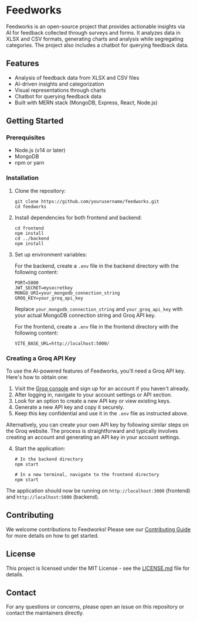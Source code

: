 # Feedworks

Feedworks is an open-source project that provides actionable insights via AI for feedback collected through surveys and forms. It analyzes data in XLSX and CSV formats, generating charts and analysis while segregating categories. The project also includes a chatbot for querying feedback data.

## Features

- Analysis of feedback data from XLSX and CSV files
- AI-driven insights and categorization
- Visual representations through charts
- Chatbot for querying feedback data
- Built with MERN stack (MongoDB, Express, React, Node.js)

## Getting Started

### Prerequisites

- Node.js (v14 or later)
- MongoDB
- npm or yarn

### Installation

1. Clone the repository:
   ```
   git clone https://github.com/yourusername/feedworks.git
   cd feedworks
   ```

2. Install dependencies for both frontend and backend:
   ```
   cd frontend
   npm install
   cd ../backend
   npm install
   ```

3. Set up environment variables:

   For the backend, create a `.env` file in the backend directory with the following content:
   ```
   PORT=5000
   JWT_SECRET=mysecretkey
   MONGO_URI=your_mongodb_connection_string
   GROQ_KEY=your_groq_api_key
   ```
   Replace `your_mongodb_connection_string` and `your_groq_api_key` with your actual MongoDB connection string and Groq API key.

   For the frontend, create a `.env` file in the frontend directory with the following content:
   ```
   VITE_BASE_URL=http://localhost:5000/
   ```

### Creating a Groq API Key

To use the AI-powered features of Feedworks, you'll need a Groq API key. Here's how to obtain one:

1. Visit the [Groq console](https://console.groq.com/docs/quickstart) and sign up for an account if you haven't already.
2. After logging in, navigate to your account settings or API section.
3. Look for an option to create a new API key or view existing keys.
4. Generate a new API key and copy it securely.
5. Keep this key confidential and use it in the `.env` file as instructed above.

Alternatively, you can create your own API key by following similar steps on the Groq website. The process is straightforward and typically involves creating an account and generating an API key in your account settings.

4. Start the application:
   ```
   # In the backend directory
   npm start

   # In a new terminal, navigate to the frontend directory
   npm start
   ```

The application should now be running on `http://localhost:3000` (frontend) and `http://localhost:5000` (backend).

## Contributing

We welcome contributions to Feedworks! Please see our [Contributing Guide](CONTRIBUTING.md) for more details on how to get started.

## License

This project is licensed under the MIT License - see the [LICENSE.md](LICENSE) file for details.

## Contact

For any questions or concerns, please open an issue on this repository or contact the maintainers directly.
